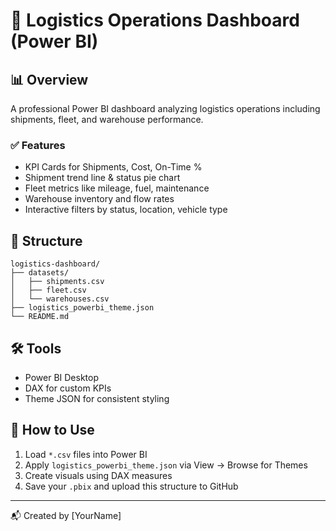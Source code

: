 # 🚚 Logistics Operations Dashboard (Power BI)

## 📊 Overview
A professional Power BI dashboard analyzing logistics operations including shipments, fleet, and warehouse performance.

### ✅ Features
- KPI Cards for Shipments, Cost, On-Time %
- Shipment trend line & status pie chart
- Fleet metrics like mileage, fuel, maintenance
- Warehouse inventory and flow rates
- Interactive filters by status, location, vehicle type

## 📁 Structure

```
logistics-dashboard/
├── datasets/
│   ├── shipments.csv
│   ├── fleet.csv
│   └── warehouses.csv
├── logistics_powerbi_theme.json
└── README.md
```

## 🛠 Tools
- Power BI Desktop
- DAX for custom KPIs
- Theme JSON for consistent styling

## 📌 How to Use
1. Load `*.csv` files into Power BI
2. Apply `logistics_powerbi_theme.json` via View → Browse for Themes
3. Create visuals using DAX measures
4. Save your `.pbix` and upload this structure to GitHub

---
📬 Created by [YourName]
